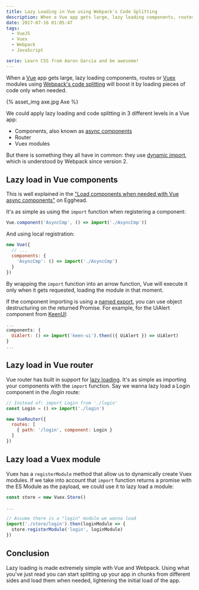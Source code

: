 ```yaml
---
title: Lazy Loading in Vue using Webpack's Code Splitting
description: When a Vue app gets large, lazy loading components, routes or Vuex modules using Webpack's code splitting will boost it by loading pieces of code only when needed.
date: 2017-07-16 01:05:47
tags:
  - VueJS
  - Vuex
  - Webpack
  - JavaScript

serie: Learn CSS from Aaron Garcia and be awesome!
---
```


When a [Vue](https://vuejs.org/) app gets large, lazy loading components, routes or [Vuex](https://vuex.vuejs.org/en) modules using [Webpack's code splitting](https://webpack.js.org/guides/lazy-loading/) will boost it by loading pieces of code only when needed.

<!-- more -->

{% asset_img axe.jpg Axe %}

We could apply lazy loading and code splitting in 3 different levels in a Vue app:

 - Components, also known as [async components](https://vuejs.org/v2/guide/components.html#Async-Components)
 - Router
 - Vuex modules

But there is something they all have in common: they use [dynamic import](https://github.com/tc39/proposal-dynamic-import), which is understood by Webpack since version 2.

## Lazy load in Vue components

This is well explained in the ["Load components when needed with Vue async components"](https://egghead.io/lessons/load-components-when-needed-with-vue-async-components) on Egghead.

It's as simple as using the `import` function when registering a component:

```javascript
Vue.component('AsyncCmp', () => import('./AsyncCmp'))
```

And using local registration:

```javascript
new Vue({
  // ...
  components: {
    'AsyncCmp': () => import('./AsyncCmp')
  }
})
```

By wrapping the `import` function into an arrow function, Vue will execute it only when it gets requested, loading the module in that moment.

If the component importing is using a [named export](http://2ality.com/2014/09/es6-modules-final.html#named-exports-several-per-module), you can use object destructuring on the returned Promise. For example, for the UiAlert component from [KeenUI](https://github.com/JosephusPaye/Keen-UI):

```javascript
...
components: {
  UiAlert: () => import('keen-ui').then(({ UiAlert }) => UiAlert)
}
...
```

## Lazy load in Vue router

Vue router has built in support for [lazy loading](https://router.vuejs.org/en/advanced/lazy-loading.html). It's as simple as importing your components with the `import` function. Say we wanna lazy load a Login component in the _/login_ route:

```javascript
// Instead of: import Login from './login'
const Login = () => import('./login')

new VueRouter({
  routes: [
    { path: '/login', component: Login }
  ]
})
```

## Lazy load a Vuex module

Vuex has a `registerModule` method that allow us to dynamically create Vuex modules. If we take into account that `import` function returns a promise with the ES Module as the payload, we could use it to lazy load a module:

```javascript
const store = new Vuex.Store()

...

// Assume there is a "login" module we wanna load
import('./store/login').then(loginModule => {
  store.registerModule('login', loginModule)
})
```

## Conclusion

Lazy loading is made extremely simple with Vue and Webpack. Using what you've just read you can start splitting up your app in chunks from different sides and load them when needed, lightening the initial load of the app.











